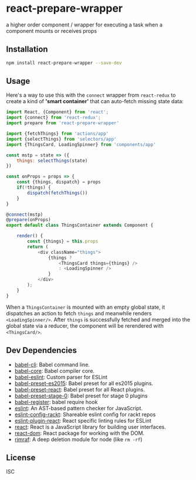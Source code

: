 # react-prepare-wrapper

a higher order component / wrapper for executing a task when a component mounts or receives props

## Installation

```sh
npm install react-prepare-wrapper --save-dev
```

## Usage

Here's a way to use this with the `connect` wrapper from `react-redux` to create a kind of **'smart container'** that can auto-fetch missing state data:

```javascript
import React, {Component} from 'react';
import {connect} from 'react-redux';
import prepare from 'react-prepare-wrapper'

import {fetchThings} from 'actions/app'
import {selectThings} from 'selectors/app'
import {ThingsCard, LoadingSpinner} from 'components/app'

const mstp = state => ({
    things: selectThings(state)
})

const onProps = props => {
    const {things, dispatch} = props
    if(!things) {
        dispatch(fetchThings())
    }
}

@connect(mstp)
@prepare(onProps)
export default class ThingsContainer extends Component {

    render() {
        const {things} = this.props
        return (
            <div className="things">
                {things ?
                    <ThingsCard things={things} />
                    : <LoadingSpinner />
                }
            </div>
        );
    }
}

```

When a `ThingsContainer` is mounted with an empty global state, it dispatches an action to fetch `things` and meanwhile renders `<LoadingSpinner/>`. After `things` is successfully fetched and merged into the global state via a reducer, the component will be rerendered with `<ThingsCard/>`.

## Dev Dependencies

- [babel-cli](https://github.com/babel/babel/tree/master/packages): Babel command line.
- [babel-core](https://github.com/babel/babel/tree/master/packages): Babel compiler core.
- [babel-eslint](https://github.com/babel/babel-eslint): Custom parser for ESLint
- [babel-preset-es2015](https://github.com/babel/babel/tree/master/packages): Babel preset for all es2015 plugins.
- [babel-preset-react](https://github.com/babel/babel/tree/master/packages): Babel preset for all React plugins.
- [babel-preset-stage-0](https://github.com/babel/babel/tree/master/packages): Babel preset for stage 0 plugins
- [babel-register](https://github.com/babel/babel/tree/master/packages): babel require hook
- [eslint](https://github.com/eslint/eslint): An AST-based pattern checker for JavaScript.
- [eslint-config-rackt](https://github.com/rackt/eslint-config-rackt): Shareable eslint config for rackt repos
- [eslint-plugin-react](https://github.com/yannickcr/eslint-plugin-react): React specific linting rules for ESLint
- [react](https://github.com/facebook/react): React is a JavaScript library for building user interfaces.
- [react-dom](https://github.com/facebook/react): React package for working with the DOM.
- [rimraf](https://github.com/isaacs/rimraf): A deep deletion module for node (like `rm -rf`)


## License

ISC
